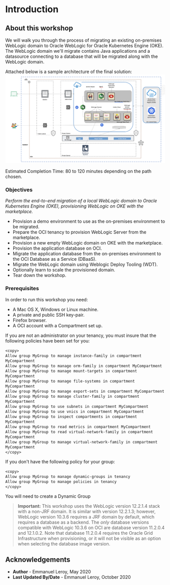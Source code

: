 # Introduction

## About this workshop

We will walk you through the process of migrating an existing on-premises WebLogic domain to Oracle WebLogic for Oracle Kubernetes Engine (OKE). The WebLogic domain we'll migrate contains Java applications and a datasource connecting to a database that will be migrated along with the WebLogic domain.

Attached below is a sample architecture of the final solution:
![](./images/arch-oke.png " ")

Estimated Completion Time: 80 to 120 minutes depending on the path chosen.

### Objectives

*Perform the end-to-end migration of a local WebLogic domain to Oracle Kubernetes Engine (OKE), provisioning WebLogic on OKE with the marketplace.*

- Provision a demo environment to use as the on-premises environment to be migrated.
- Prepare the OCI tenancy to provision WebLogic Server from the marketplace.
- Provision a new empty WebLogic domain on OKE with the marketplace.
- Provision the application database on OCI.
- Migrate the application database from the on-premises environment to the OCI Database as a Service (DBaaS).
- Migrate the WebLogic domain using Weblogic Deploy Tooling (WDT).
- Optionally learn to scale the provisioned domain.
- Tear down the workshop.

### Prerequisites

In order to run this workshop you need:

* A Mac OS X, Windows or Linux machine.
* A private and public SSH key-pair.
* Firefox browser.
* A OCI account with a Compartment set up.

If you are not an administrator on your tenancy, you must insure that the following policies have been set for you:

```
<copy>
Allow group MyGroup to manage instance-family in compartment MyCompartment
Allow group MyGroup to manage orm-family in compartment MyCompartment
Allow group MyGroup to manage mount-targets in compartment MyCompartment
Allow group MyGroup to manage file-systems in compartment MyCompartment
Allow group MyGroup to manage export-sets in compartment MyCompartment
Allow group MyGroup to manage cluster-family in compartment MyCompartment
Allow group MyGroup to use subnets in compartment MyCompartment
Allow group MyGroup to use vnics in compartment MyCompartment
Allow group MyGroup to inspect compartments in compartment MyCompartment
Allow group MyGroup to read metrics in compartment MyCompartment
Allow group MyGroup to read virtual-network-family in compartment MyCompartment
Allow group MyGroup to manage virtual-network-family in compartment MyCompartment
</copy>
```

If you don't have the following policy for your group:

```
<copy>
Allow group MyGroup to manage dynamic-groups in tenancy
Allow group MyGroup to manage policies in tenancy
</copy>
```

You will need to create a Dynamic Group 

> **Important:** This workshop uses the WebLogic version 12.2.1.4 stack with a non-JRF domain. It is similar with version 12.2.1.3; however, WebLogic version 10.3.6 requires a JRF domain by default, which requires a database as a backend. The *only* database versions compatible with WebLogic 10.3.6 on OCI are database version 11.2.0.4 and 12.1.0.2. Note that database 11.2.0.4 requires the Oracle Grid Infrastructure when provisioning, or it will not be visible as an option when selecting the database image version.


## Acknowledgements

 - **Author** - Emmanuel Leroy, May 2020
 - **Last Updated By/Date** - Emmanuel Leroy, October 2020
